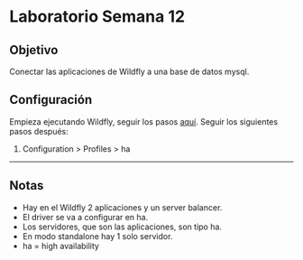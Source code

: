 # Laboratorio Semana 12

## Objetivo

Conectar las aplicaciones de Wildfly a una base de datos mysql.

## Configuración

Empieza ejecutando Wildfly, seguir los pasos [aquí](Fundamentos%20-%20Wildfly.md).
Seguir los siguientes pasos después:

1. Configuration > Profiles > ha 

---
## Notas

- Hay en el Wildfly 2 aplicaciones y un server balancer.
- El driver se va a configurar en ha.
- Los servidores, que son las aplicaciones, son tipo ha.
- En modo standalone hay 1 solo servidor.
- ha = high availability